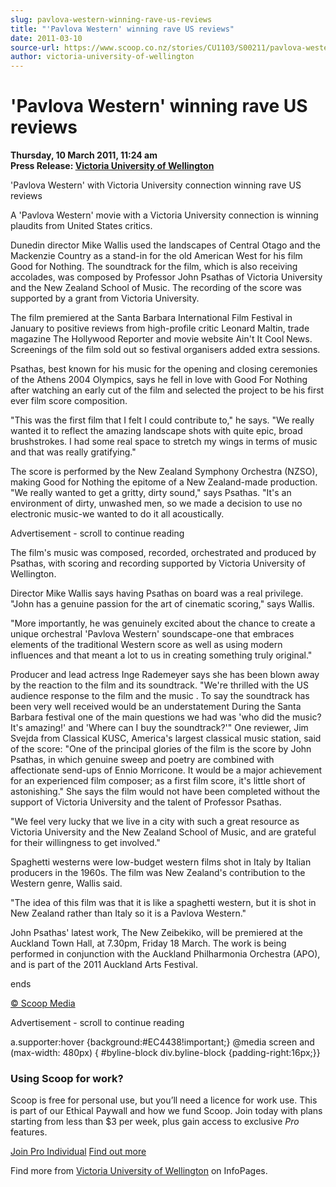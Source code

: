 ```yaml
---
slug: pavlova-western-winning-rave-us-reviews
title: "'Pavlova Western' winning rave US reviews"
date: 2011-03-10
source-url: https://www.scoop.co.nz/stories/CU1103/S00211/pavlova-western-winning-rave-us-reviews.htm
author: victoria-university-of-wellington
---
```

'Pavlova Western' winning rave US reviews
=========================================

**Thursday, 10 March 2011, 11:24 am**  
**Press Release: [Victoria University of Wellington](https://info.scoop.co.nz/Victoria_University_of_Wellington)**

  
'Pavlova Western' with Victoria University connection winning rave US reviews

A 'Pavlova Western' movie with a Victoria University connection is winning plaudits from United States critics.

Dunedin director Mike Wallis used the landscapes of Central Otago and the Mackenzie Country as a stand-in for the old American West for his film Good for Nothing. The soundtrack for the film, which is also receiving accolades, was composed by Professor John Psathas of Victoria University and the New Zealand School of Music. The recording of the score was supported by a grant from Victoria University.

The film premiered at the Santa Barbara International Film Festival in January to positive reviews from high-profile critic Leonard Maltin, trade magazine The Hollywood Reporter and movie website Ain't It Cool News. Screenings of the film sold out so festival organisers added extra sessions.

Psathas, best known for his music for the opening and closing ceremonies of the Athens 2004 Olympics, says he fell in love with Good For Nothing after watching an early cut of the film and selected the project to be his first ever film score composition.

\"This was the first film that I felt I could contribute to," he says. "We really wanted it to reflect the amazing landscape shots with quite epic, broad brushstrokes. I had some real space to stretch my wings in terms of music and that was really gratifying."

The score is performed by the New Zealand Symphony Orchestra (NZSO), making Good for Nothing the epitome of a New Zealand-made production. "We really wanted to get a gritty, dirty sound," says Psathas. "It's an environment of dirty, unwashed men, so we made a decision to use no electronic music-we wanted to do it all acoustically.

Advertisement - scroll to continue reading





The film's music was composed, recorded, orchestrated and produced by Psathas, with scoring and recording supported by Victoria University of Wellington.

Director Mike Wallis says having Psathas on board was a real privilege. "John has a genuine passion for the art of cinematic scoring," says Wallis.

"More importantly, he was genuinely excited about the chance to create a unique orchestral 'Pavlova Western' soundscape-one that embraces elements of the traditional Western score as well as using modern influences and that meant a lot to us in creating something truly original."

Producer and lead actress Inge Rademeyer says she has been blown away by the reaction to the film and its soundtrack. "We're thrilled with the US audience response to the film and the music . To say the soundtrack has been very well received would be an understatement During the Santa Barbara festival one of the main questions we had was 'who did the music? It's amazing!' and 'Where can I buy the soundtrack?'" One reviewer, Jim Svejda from Classical KUSC, America's largest classical music station, said of the score: "One of the principal glories of the film is the score by John Psathas, in which genuine sweep and poetry are combined with affectionate send-ups of Ennio Morricone. It would be a major achievement for an experienced film composer; as a first film score, it's little short of astonishing." She says the film would not have been completed without the support of Victoria University and the talent of Professor Psathas.

"We feel very lucky that we live in a city with such a great resource as Victoria University and the New Zealand School of Music, and are grateful for their willingness to get involved."

Spaghetti westerns were low-budget western films shot in Italy by Italian producers in the 1960s. The film was New Zealand's contribution to the Western genre, Wallis said.

"The idea of this film was that it is like a spaghetti western, but it is shot in New Zealand rather than Italy so it is a Pavlova Western."

John Psathas' latest work, The New Zeibekiko, will be premiered at the Auckland Town Hall, at 7.30pm, Friday 18 March. The work is being performed in conjunction with the Auckland Philharmonia Orchestra (APO), and is part of the 2011 Auckland Arts Festival.

ends

[© Scoop Media](http://www.scoop.co.nz/about/terms.html)  

Advertisement - scroll to continue reading



a.supporter:hover {background:#EC4438!important;} @media screen and (max-width: 480px) { #byline-block div.byline-block {padding-right:16px;}}

### Using Scoop for work?

Scoop is free for personal use, but you’ll need a licence for work use. This is part of our Ethical Paywall and how we fund Scoop. Join today with plans starting from less than $3 per week, plus gain access to exclusive _Pro_ features.  
  
[Join Pro Individual](https://pro.scoop.co.nz/Individual/?from=ProIn24) [Find out more](https://pro.scoop.co.nz/using-scoop-for-work/?from=ProIn24)

Find more from [Victoria University of Wellington](https://info.scoop.co.nz/Victoria_University_of_Wellington) on InfoPages.